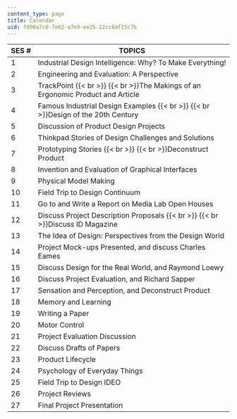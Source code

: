 ```yaml
---
content_type: page
title: Calendar
uid: fd00a7c0-7e62-a7e9-ee25-22cc8af25c7b
---
```


| SES # | TOPICS |
| --- | --- |
| 1 | Industrial Design Intelligence: Why? To Make Everything! |
| 2 | Engineering and Evaluation: A Perspective |
| 3 | TrackPoint  {{< br >}}  {{< br >}}The Makings of an Ergonomic Product and Article |
| 4 | Famous Industrial Design Examples  {{< br >}}  {{< br >}}Design of the 20th Century |
| 5 | Discussion of Product Design Projects |
| 6 | Thinkpad Stories of Design Challenges and Solutions  |
| 7 | Prototyping Stories  {{< br >}}  {{< br >}}Deconstruct Product |
| 8 | Invention and Evaluation of Graphical Interfaces |
| 9 | Physical Model Making |
| 10 | Field Trip to Design Continuum |
| 11 | Go to and Write a Report on Media Lab Open Houses |
| 12 | Discuss Project Description Proposals  {{< br >}}  {{< br >}}Discuss ID Magazine |
| 13 | The Idea of Design: Perspectives from the Design World |
| 14 | Project Mock-ups Presented, and discuss Charles Eames |
| 15 | Discuss Design for the Real World, and Raymond Loewy |
| 16 | Discuss Project Evaluation, and Richard Sapper |
| 17 | Sensation and Perception, and Deconstruct Product |
| 18 | Memory and Learning |
| 19 | Writing a Paper |
| 20 | Motor Control |
| 21 | Project Evaluation Discussion |
| 22 | Discuss Drafts of Papers |
| 23 | Product Lifecycle |
| 24 | Psychology of Everyday Things |
| 25 | Field Trip to Design IDEO |
| 26 | Project Reviews |
| 27 | Final Project Presentation